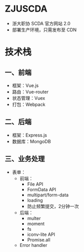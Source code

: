 # ZJUSCDA
- 浙大职协 SCDA 官方网站 2.0
- 部署生产环境，只需发布至 CDN

# 技术栈
## 一、前端
- 框架：Vue.js
- 路由：Vue-router
- 状态管理：Vuex
- 打包：Webpack

## 二、后端
- 框架：Express.js
- 数据库：MongoDB

## 三、业务处理
- 表单：
	- 前端：
		- File API
		- FormData API
		- multipart/form-data
		- loading
		- 防止频繁提交，2分钟一次
	- 后端：
		- multer
		- moment
		- fs
		- iconv-lite API
		- Promise.all
	- Error handler


